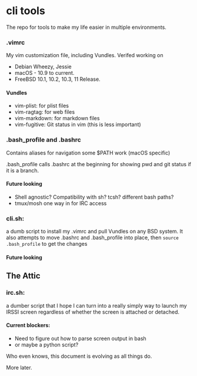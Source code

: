 # cli tools

The repo for tools to make my life easier in multiple environments.
### .vimrc  
My vim customization file, including Vundles. Verifed working on 
* Debian Wheezy, Jessie
* macOS - 10.9 to current.
* FreeBSD 10.1, 10.2, 10.3, 11 Release.

#### Vundles
* vim-plist: for plist files
* vim-ragtag: for web files
* vim-markdown: for markdown files
* vim-fugitive: Git status in vim (this is less important) 

### .bash_profile and .bashrc   
Contains aliases for navigation some $PATH work (macOS specific)

.bash_profile calls .bashrc at the beginning for showing pwd and git status if it is a branch.

#### Future looking
* Shell agnostic? Compatibility with sh? tcsh? different bash paths? 
* tmux/mosh one way in for IRC access

### cli.sh:
a dumb script to install my .vimrc and pull Vundles on any BSD system. It also attempts to move .bashrc and .bash_profile into place, then `source .bash_profile` to get the changes

#### Future looking 

## The Attic

### irc.sh:   
a dumber script that I hope I can turn into a really simply way to launch my IRSSI screen regardless of whether the screen is attached or detached.  
#### Current blockers:
* Need to figure out how to parse screen output in bash
* or maybe a python script?

Who even knows, this document is evolving as all things do.

More later.  
